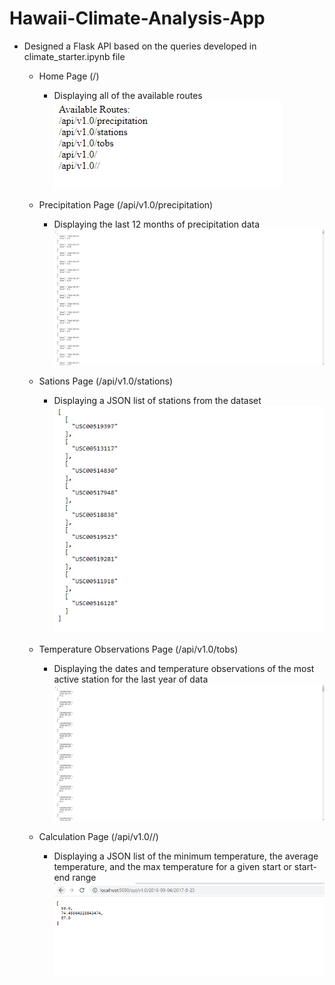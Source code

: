 # Hawaii-Climate-Analysis-App

- Designed a Flask API based on the queries developed in climate_starter.ipynb file
    - Home Page (/)
        - Displaying all of the available routes
        ![Home Page](Images/Home_page.PNG)
    
    - Precipitation Page (/api/v1.0/precipitation)
        - Displaying the last 12 months of precipitation data
        ![Precipitation Page](Images/Precipitation_page.PNG)

    - Sations Page (/api/v1.0/stations)
        - Displaying a JSON list of stations from the dataset
        ![Stations Page](Images/Stations_page.PNG)

    - Temperature Observations Page (/api/v1.0/tobs)
        - Displaying the dates and temperature observations of the most active station for the last year of data
        ![TOBS Page](Images/tobs_page.PNG)

    - Calculation Page (/api/v1.0/<start>/<end>)
        - Displaying a JSON list of the minimum temperature, the average temperature, and the max temperature for a given start or start-end range
        ![Calculation Page](Images/Calculation_page.PNG)
